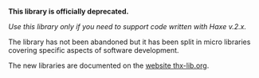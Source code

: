 **This library is officially deprecated.**

*Use this library only if you need to support code written with Haxe v.2.x.*

The library has not been abandoned but it has been split in micro libraries covering specific aspects of software development.

The new libraries are documented on the [website thx-lib.org](http://thx-lib.org/).
